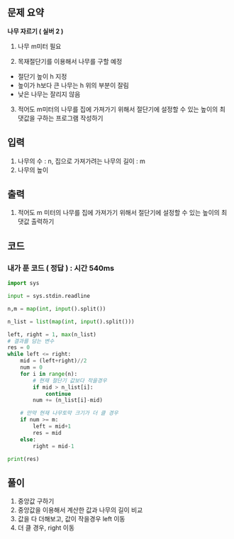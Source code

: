 ## 문제 요약

**나무 자르기 ( 실버 2 )**

1. 나무 m미터 필요

2. 목재절단기를 이용해서 나무를 구할 예정
- 절단기 높이 h 지정
- 높이가 h보다 큰 나무는 h 위의 부분이 잘림
- 낮은 나무는 잘리지 않음

3. 적어도 m미터의 나무를 집에 가져가기 위해서 절단기에 설정할 수 있는 높이의 최댓값을 구하는 프로그램 작성하기

## 입력
1. 나무의 수 : n, 집으로 가져가려는 나무의 길이 : m
2. 나무의 높이
## 출력
1. 적어도 m 미터의 나무를 집에 가져가기 위해서 절단기에 설정할 수 있는 높이의 최댓값 출력하기
## 코드

### 내가 푼 코드 ( 정답 ) : 시간 540ms

```python
import sys

input = sys.stdin.readline

n,m = map(int, input().split())

n_list = list(map(int, input().split()))

left, right = 1, max(n_list)
# 결과를 담는 변수
res = 0
while left <= right:
    mid = (left+right)//2
    num = 0
    for i in range(n):
        # 현재 절단기 값보다 작을경우
        if mid > n_list[i]:
            continue
        num += (n_list[i]-mid)

    # 만약 현재 나무토막 크기가 더 클 경우
    if num >= m:
        left = mid+1
        res = mid
    else:
        right = mid-1

print(res)

```

## 풀이

1. 중앙값 구하기
2. 중앙값을 이용해서 계산한 값과 나무의 길이 비교
3. 값을 다 더해보고, 값이 작을경우 left 이동
4. 더 클 경우, right 이동
